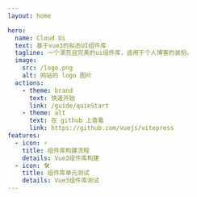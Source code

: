 ```yaml
---
layout: home

hero:
  name: Cloud Ui
  text: 基于vue3的拟态UI组件库
  tagline: 一个漂亮且完美的ui组件库，适用于个人博客的装扮。
  image:
    src: /logo.png
    alt: 网站的 logo 图片
  actions:
    - theme: brand
      text: 快速开始
      link: /guide/quieStart
    - theme: alt
      text: 在 github 上查看
      link: https://github.com/vuejs/vitepress
features:
  - icon: ⚡️
    title: 组件库构建流程
    details: Vue3组件库构建
  - icon: 🛠️
    title: 组件库单元测试
    details: Vue3组件库测试
---
```






